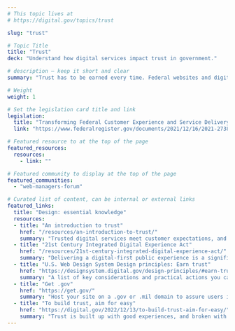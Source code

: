 ```yaml
---
# This topic lives at
# https://digital.gov/topics/trust

slug: "trust"

# Topic Title
title: "Trust"
deck: "Understand how digital services impact trust in government."

# description — keep it short and clear
summary: "Trust has to be earned every time. Federal websites and digital services can’t assume it. The guidance, resources, and community you find here will help to create government websites that inspire trust in federal digital resources."

# Weight
weight: 1

# Set the legislation card title and link
legislation:
  title: "Transforming Federal Customer Experience and Service Delivery To Rebuild Trust in Government"
  link: "https://www.federalregister.gov/documents/2021/12/16/2021-27380/transforming-federal-customer-experience-and-service-delivery-to-rebuild-trust-in-government"

# Featured resource to at the top of the page
featured_resources:
  resources:
    - link: ""

# Featured community to display at the top of the page
featured_communities:
  - "web-managers-forum"

# Curated list of content, can be internal or external links
featured_links:
  title: "Design: essential knowledge"
  resources:
  - title: "An introduction to trust"
    href: "/resources/an-introduction-to-trust/"
    summary: "Trusted digital services meet customer expectations, and they are easy to find, understand, and use. Understand how digital services impact trust in government."
  - title: "21st Century Integrated Digital Experience Act"
    href: "/resources/21st-century-integrated-digital-experience-act/"
    summary: "Delivering a digital-first public experience is a significant opportunity to improve the lives of millions by making it easier to access the information and services they use and count on each and every day."
  - title: "U.S. Web Design System Design principles: Earn trust"
    href: "https://designsystem.digital.gov/design-principles/#earn-trust"
    summary: "A list of key considerations and practical actions you can take to earn trust with users."
  - title: "Get .gov"
    href: "https://get.gov/"
    summary: "Host your site on a .gov or .mil domain to assure users it’s an official government site."
  - title: "To build trust, aim for easy"
    href: "https://digital.gov/2022/12/13/to-build-trust-aim-for-easy/"
    summary: "Trust is built up with good experiences, and broken with bad ones. Build sites that build trust by considering user needs, respecting people’s time, and avoiding customer experience pitfalls."
---
```

